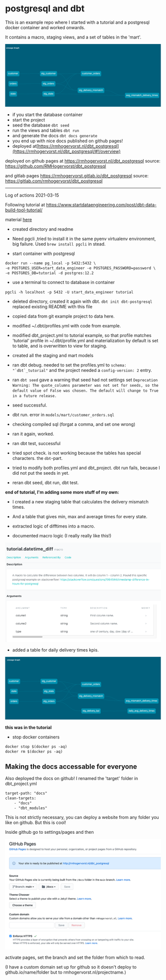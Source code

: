 # postgresql and dbt
This is an example repo where I started with a tutorial and a postgresql docker container and worked onwards.

It contains a macro, staging views, and a set of tables
in the 'mart'.

![](lineage_graph.png)


* if you start the database container
* start the project
* seed the database `dbt seed`
* run the views and tables `dbt run`
* and generate the docs `dbt docs generate`
* you end up with nice docs published on github pages!
* deployed at[https://rmhogervorst.nl/dbt_postgresql](https://rmhogervorst.nl/dbt_postgresql/#!/overview)


deployed on github pages at <https://rmhogervorst.nl/dbt_postgresql>
source: <https://github.com/RMHogervorst/dbt_postgresql>


and gitlab pages <https://rmhogervorst.gitlab.io/dbt_postgresql>
source: <https://gitlab.com/rmhogervorst/dbt_postgresql>

- - - - - - -

Log of actions 2021-03-15

Following tutorial at https://www.startdataengineering.com/post/dbt-data-build-tool-tutorial/

material [here](https://github.com/josephmachado/simple_dbt_project "github link")

* created directory and readme

* Need pgcli ,tried to install it in the same pyenv virtualenv environment, big failure. Used `brew install pgcli` in stead.

* start container with postgresql

```
docker run --name pg_local -p 5432:5432 \
-e POSTGRES_USER=start_data_engineer -e POSTGRES_PASSWORD=password \
-e POSTGRES_DB=tutorial -d postgres:12.2
```

* use a terminal to connect to database in container

`pgcli -h localhost -p 5432 -U start_data_engineer tutorial`

* deleted directory, created it again with dbt. `dbt init dbt-postgresql`
replaced existing README with this file

* copied data from git example project to data here.
* modified ~/.dbt/profiles.yml with code from example.
* modified dbt_project.yml to tutorial example, so that profile matches 'tutorial' profile in ~/.dbt/profile.yml  and materialization by default is set to table, and is overwritten to view for staging.
* created all the staging and mart models
* ran dbt debug. needed to set the profiles.yml to ```schema: "`dbt`_tutorial"``` and the project needed a `config-version: 2` entry.
* ran `dbt seed` gave a warning that seed had not settings set `Deprecation Warning: The quote_columns parameter was not set for seeds, so the default value of False was chosen. The default will change to True in a future release.`
* seed successful.
* dbt run. error in `models/mart/customer_orders.sql`
* checking compiled sql (forgat a comma, and set one wrong)
* ran it again, worked.
* ran dbt test, successful
* tried spot check. is not working because the tables has special characters. the `dbt`-part.
* tried to modify both profiles.yml and dbt_project. dbt run fails, because I did not put the seeds in yet.
* reran dbt seed, dbt run, dbt test.

**end of tutorial, I'm adding some more stuff of my own:**

* I created a new staging table that calculates the delivery mismatch times.
* And a table that gives min, max and average times for every state.

* extracted logic of difftimes into a macro.
* documented macro logic (I really really like this!)

![documented macro](documenting_macro.png)

* added a table for daily delivery times kpis.

![final flow](final_flow.png)

**this was in the tutorial**

* stop docker containers
```
docker stop $(docker ps -aq)
docker rm $(docker ps -aq)
```


## Making the docs accessable for everyone
Also deployed the docs on github! I renamed the 'target' folder in
dbt_project.yml

```
target-path: "docs"
clean-targets:
    - "docs"
    - "dbt_modules"
```
This is not strictly necessary, you can deploy a website from any folder you like
on github. But this is cool!

Inside github go to settings/pages and then

![](githubpages.png)

activate pages, set the branch and set the folder from which to read.

(I have a custom domain set up for github so it doesn't deploy to github.io/name/folder
but to rmhogervorst.nl/projectname.)
